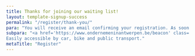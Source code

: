 ```yaml
---
title: Thanks for joining our waiting list!
layout: template-signup-success
permalink: "/register/thank-you/"
para: "You will receive an email confirming your registration. As soon as a spot opens up, we'll let you know."
subpara: "<a href='https://www.ondernemeninantwerpen.be/beacon' class='c-link'>The beacon</a> is localized in Tolhuis, Sint-Pietersvliet 7, 2000 Antwerpen.
Easily accessible by car, bike and public transport."
metaTitle: "Register"
---
```


